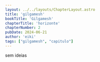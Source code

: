 ```yaml
---
layout: ../../layouts/ChapterLayout.astro
title: 'gilgamesh'
bookTitle: 'Gilgamesh'
chapterTitle: 'horizonte'
chapterNumber: 2
pubDate: 2024-06-21
author: 'eiki'
tags: ["gilgamesh", "capitulo"]
---
```


sem ideias
